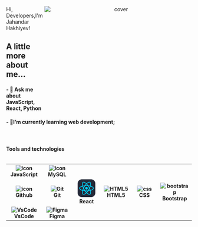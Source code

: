 
<div align="center">
<img height="280px"object-fit="cover" width = "400px" src="https://media.giphy.com/media/oZKuC9DJUK2yc/giphy.gif" alt="cover" align="right"  />

</div>
</div>
<div id="badges">

</div>

<div font-size: "24px"> Hi, Developers,I'm Jahandar Hakhiyev! </div>
<h2> A little more about me...  </h2> 
<h4>
- 💬 Ask me about JavaScript, React, Python 
</h4>
 <h4> 
- 🌱I’m currently learning web development;<h4>

 </div>
 </div>
        
  <br>

 <div align="left">          
<h4> Tools and technologies </h4>
<div style="display: flex; align-items: flex-start; justify-content: center;">
  <table>
    <tr>
      <td align="center" width="96">
        <img src="https://techstack-generator.vercel.app/js-icon.svg" alt="icon" width="65" height="65" />
        <br>JavaScript
      </td>
      <td align="center" width="96">
        <img src="https://techstack-generator.vercel.app/mysql-icon.svg" alt="icon" width="65" height="65" />
        <br>MySQL
      </td>
    </tr>
    <tr>
      <td align="center" width="96">
        <img src="https://techstack-generator.vercel.app/github-icon.svg" alt="icon" width="65" height="65" />
        <br>Github
      </td>
      <td align="center" width="96">
        <img src="https://user-images.githubusercontent.com/25181517/192108372-f71d70ac-7ae6-4c0d-8395-51d8870c2ef0.png" width="48" height="48" alt="Git" />
        <br>Git
      </td>
      <td align="center" width="96">
        <img src="https://raw.githubusercontent.com/tandpfun/skill-icons/65dea6c4eaca7da319e552c09f4cf5a9a8dab2c8/icons/React-Dark.svg" width="48" height="48" alt="Laravel" />
        <br>React
      </td>
      <td align="center" width="96">
        <img src="https://skillicons.dev/icons?i=html" width="48" height="48" alt="HTML5" />
        <br>HTML5
      </td>
      <td align="center" width="96">
        <img src="https://skillicons.dev/icons?i=css" width="48" height="48" alt="css" />
        <br>CSS
      </td>
      <td align="center" width="96">
        <img src="https://skillicons.dev/icons?i=bootstrap" width="48" height="48" alt="bootstrap" />
        <br>Bootstrap
      </td>
    </tr>
    <tr></tr>
      <td align="center" width="96">
        <img src="https://skillicons.dev/icons?i=vscode" width="48" height="48" alt="VsCode" />
        <br>VsCode
      </td>
      <td align="center" width="96">
        <img src="https://www.vectorlogo.zone/logos/figma/figma-icon.svg" width="48" height="48" alt="Figma" />
        <br>Figma
      </td>
    </tr>
  </table>
  <br><br>
</div>

   </div>
